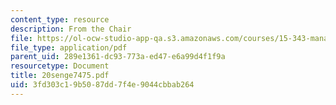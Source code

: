 ```yaml
---
content_type: resource
description: From the Chair
file: https://ol-ocw-studio-app-qa.s3.amazonaws.com/courses/15-343-managing-transformations-in-work-organizations-and-society-spring-2002/3fd303c19b5087dd7f4e9044cbbab264_20senge7475.pdf
file_type: application/pdf
parent_uid: 289e1361-dc93-773a-ed47-e6a99d4f1f9a
resourcetype: Document
title: 20senge7475.pdf
uid: 3fd303c1-9b50-87dd-7f4e-9044cbbab264
---
```

